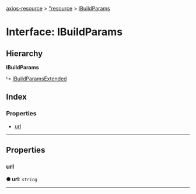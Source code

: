 [axios-resource](../README.md) > ["resource](../modules/_resource_d_.md) > [IBuildParams](../interfaces/_resource_d_.ibuildparams.md)

# Interface: IBuildParams

## Hierarchy

**IBuildParams**

↳  [IBuildParamsExtended](_resource_d_.ibuildparamsextended.md)

## Index

### Properties

* [url](_resource_d_.ibuildparams.md#url)

---

## Properties

<a id="url"></a>

###  url

**● url**: *`string`*

___

